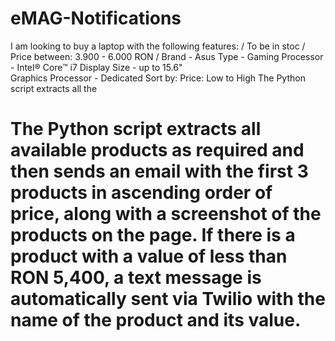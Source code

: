 # eMAG-Notifications 
I am looking to buy a laptop with the following features: 
 / To be in stoc
 / Price between: 3.900 - 6.000 RON
 / Brand - Asus
Type - Gaming
Processor - Intel® Core™ i7 
Display Size - up to 15.6"  
Graphics Processor - Dedicated 
Sort by: Price: Low to High
The Python script extracts all the 
# The Python script extracts all available products as required and then sends an email with the first 3 products in ascending order of price, along with a screenshot of the products on the page. If there is a product with a value of less than RON 5,400, a text message is automatically sent via Twilio with the name of the product and its value.
